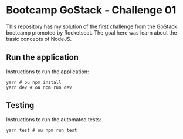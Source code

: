 # Bootcamp GoStack - Challenge 01
This repository has my solution of the first challenge from the GoStack bootcamp promoted by Rocketseat.
The goal here was learn about the basic concepts of NodeJS.

## Run the application
Instructions to run the application:

```SHELL
yarn # ou npm install
yarn dev # ou npm run dev
```

## Testing
Instructions to run the automated tests:

```SHELL
yarn test # ou npm run test
```
